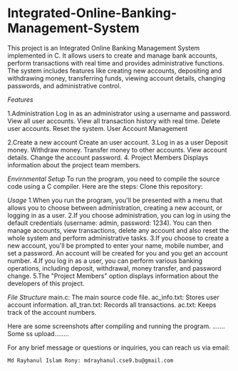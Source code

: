 # Integrated-Online-Banking-Management-System

This project is an Integrated Online Banking Management System implemented in C. It allows users to create and manage bank accounts, perform transactions with real time and provides administrative functions. The system includes features like creating new accounts, depositing and withdrawing money, transferring funds, viewing account details, changing passwords, and administrative control.

*Features*

1.Administration
    Log in as an administrator using a username and password.
    View all user accounts.
    View all transaction history with real time.
    Delete user accounts.
    Reset the system.
    User Account Management

2.Create a new account
    Create an user account.
3.Log in as a user
    Deposit money.
    Withdraw money.
    Transfer money to other accounts.
    View account details.
    Change the account password.
4. Project Members
     Displays information about the project team members.

*Envirnmental Setup*
To run the program, you need to compile the source code using a C compiler. Here are the steps:
Clone this repository:



*Usage*
1.When you run the program, you'll be presented with a menu that allows you to choose between administration, creating a new account, or logging in as a user.
2.If you choose administration, you can log in using the default credentials (username: admin, password: 1234). You can then manage accounts, view transactions, delete any account and also reset the whole system and perform 
administrative tasks.
3.If you choose to create a new account, you'll be prompted to enter your name, mobile number, and set a password. An account will be created for you and you get an account number.
4.If you log in as a user, you can perform various banking operations, including deposit, withdrawal, money transfer, and password change.
5.The "Project Members" option displays information about the developers of this project.

*File Structure*
    main.c: The main source code file.
    ac_info.txt: Stores user account information.
    all_tran.txt: Records all transactions.
    ac.txt: Keeps track of the account numbers.

Here are some screenshots after compiling and running the program.
  ……. Some ss upload……..

For any brief message or questions or inquiries, you can reach us via email:

    Md Rayhanul Islam Rony: mdrayhanul.cse9.bu@gmail.com
    


